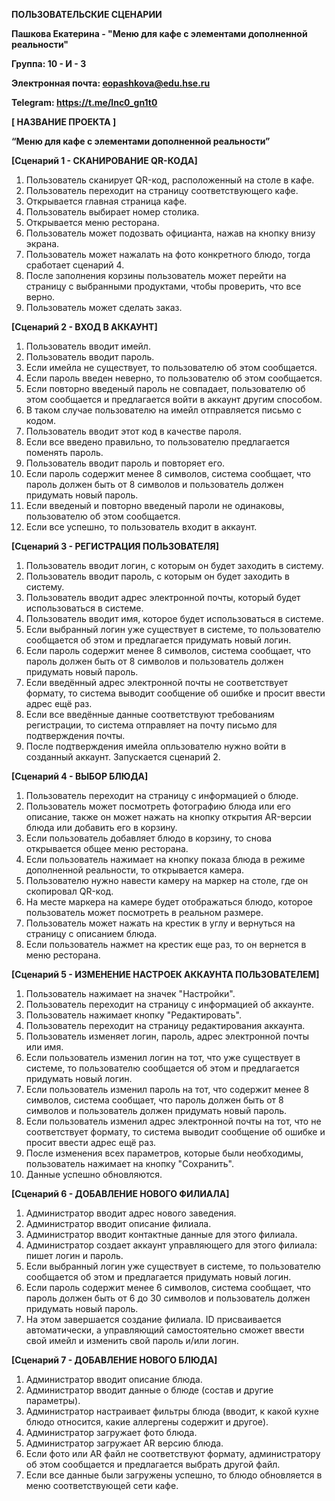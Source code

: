 **ПОЛЬЗОВАТЕЛЬСКИЕ СЦЕНАРИИ**

**Пашкова Екатерина - "Меню для кафе с элементами дополненной реальности"**

**Группа: 10 - И - 3**

**Электронная почта: eopashkova@edu.hse.ru**

**Telegram: https://t.me/lnc0_gn1t0**

**[ НАЗВАНИЕ ПРОЕКТА ]**

**“Меню для кафе с элементами дополненной реальности”**

**[Сценарий 1 - СКАНИРОВАНИЕ QR-КОДА]**
        
1. Пользователь сканирует QR-код, расположенный на столе в кафе.
2. Пользователь переходит на страницу соответствующего кафе.
3. Открывается главная страница кафе.
4. Пользователь выбирает номер столика.
5. Открывается меню ресторана.
6. Пользователь может подозвать официанта, нажав на кнопку внизу экрана.
7. Пользователь может нажалать на фото конкретного блюдо, тогда сработает сценарий 4.
8. После заполнения корзины пользователь может перейти на страницу с выбранными продуктами, чтобы проверить, что все верно.
9. Пользователь может сделать заказ.

**[Сценарий 2 - ВХОД В АККАУНТ]**
        
1. Пользователь вводит имейл.
2. Пользователь вводит пароль.
3. Если имейла не существует, то пользователю об этом сообщается.
4. Если пароль введен неверно, то пользователю об этом сообщается.
5. Если повторно введеный пароль не совпадает, пользователю об этом сообщается и предлагается войти в аккаунт другим способом.
6. В таком случае пользователю на имейл отправляется письмо с кодом.
7. Пользователь вводит этот код в качестве пароля.
8. Если все введено правильно, то пользователю предлагается поменять пароль.
9. Пользователь вводит пароль  и повторяет его.
10. Если пароль содержит менее 8 символов, система сообщает, что пароль должен быть от 8 символов и пользователь должен придумать новый пароль.
11. Если введеный и повторно введеный пароли не одинаковы, пользователю об этом сообщается.
12. Если все успешно, то пользователь входит в аккаунт.
        
**[Сценарий 3 - РЕГИСТРАЦИЯ ПОЛЬЗОВАТЕЛЯ]**
        
1. Пользователь вводит логин, с которым он будет заходить в систему.
2. Пользователь вводит пароль, с которым он будет заходить в систему.
3. Пользователь вводит адрес электронной почты, который будет использоваться в системе.
4. Пользователь вводит имя, которое будет использоваться в системе.
5. Если выбранный логин уже существует в системе, то пользователю сообщается об этом и предлагается придумать новый логин.
6. Если пароль содержит менее 8 символов, система сообщает, что пароль должен быть от 8 символов и пользователь должен придумать новый пароль.
7. Если введённый адрес электронной почты не соответствует формату, то система выводит сообщение об ошибке и просит ввести адрес ещё раз.
8. Если все введённые данные соответствуют требованиям регистрации, то система отправляет на почту письмо для подтверждения почты.
9. После подтверждения имейла опльзователю нужно войти в созданный аккаунт. Запускается сценарий 2.
        
**[Сценарий 4 - ВЫБОР БЛЮДА]**
        
1. Пользователь переходит на страницу с информацией о блюде.
2. Пользователь может посмотреть фотографию блюда или его описание, также он может нажать на кнопку открытия AR-версии блюда или добавить его в корзину.
3. Если пользователь добавляет блюдо в корзину, то снова открывается общее меню ресторана.
4. Если пользователь нажимает на кнопку показа блюда в режиме дополненной реальности, то открывается камера.
5. Пользователю нужно навести камеру на маркер на столе, где он скопировал QR-код.
6. На месте маркера на камере будет отображаться блюдо, которое пользователь может посмотреть в реальном размере.
7. Пользователь может нажать на крестик в углу и вернуться на страницу с описанием блюда.
8. Если пользователь нажмет на крестик еще раз, то он вернется в меню ресторана.

**[Сценарий 5 - ИЗМЕНЕНИЕ НАСТРОЕК АККАУНТА ПОЛЬЗОВАТЕЛЕМ]**

1. Пользователь нажимает на значек "Настройки".
2. Пользователь переходит на страницу с информацией об аккаунте.
3. Пользователь нажимает кнопку "Редактировать".
4. Пользователь переходит на страницу редактирования аккаунта.
5. Пользователь изменяет логин, пароль, адрес электронной почты или имя.
6. Если пользователь изменил логин на тот, что уже существует в системе, то пользователю сообщается об этом и предлагается придумать новый логин.
7. Если пользователь изменил пароль на тот, что содержит менее 8 символов, система сообщает, что пароль должен быть от 8 символов и пользователь должен придумать новый пароль.
8. Если пользователь изменил адрес электронной почты на тот, что не соответствует формату, то система выводит сообщение об ошибке и просит ввести адрес ещё раз.
9. После изменения всех параметров, которые были необходимы, пользователь нажимает на кнопку "Сохранить".
10. Данные успешно обновляются.
        
**[Сценарий 6 - ДОБАВЛЕНИЕ НОВОГО ФИЛИАЛА]**
        
1. Администратор вводит адрес нового заведения.
2. Администратор вводит описание филиала.
3. Администратор вводит контактные данные для этого филиала.
4. Администратор создает аккаунт управляющего для этого филиала: пишет логин и пароль.
5. Если выбранный логин уже существует в системе, то пользователю сообщается об этом и предлагается придумать новый логин.
6. Если пароль содержит менее 6 символов, система сообщает, что пароль должен быть от 6 до 30 символов и пользователь должен придумать новый пароль.
7. На этом завершается создание филиала. ID присваивается автоматически, а управляющий самостоятельно сможет ввести свой имейл и изменить свой пароль и/или логин.

**[Сценарий 7 - ДОБАВЛЕНИЕ НОВОГО БЛЮДА]**

1. Администратор вводит описание блюда.
3. Администратор вводит данные о блюде (состав и другие параметры).
4. Администратор настраивает фильтры блюда (вводит, к какой кухне блюдо относится, какие аллергены содержит и другое).
5. Администратор загружает фото блюда.
6. Администратор загружает AR версию блюда.
7. Если фото или AR файл не соответствуют формату, администратору об этом сообщается и предлагается выбрать другой файл.
8. Если все данные были загружены успешно, то блюдо обновляется в меню соответствующей сети кафе.
